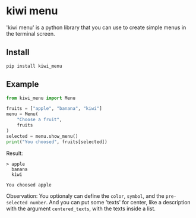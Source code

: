 # kiwi menu
'kiwi menu' is a python library that you can use to create simple menus in the terminal screen.

## Install
`pip install kiwi_menu`

## Example
```py
from kiwi_menu import Menu

fruits = ["apple", "banana", "kiwi"]
menu = Menu(
    "Choose a fruit",
    fruits
)
selected = menu.show_menu()
print("You choosed", fruits[selected])
```
Result:

```
> apple
  banana
  kiwi

You choosed apple
```

Observation: You optionaly can define the `color`, `symbol`, and the `pre-selected number`. And you can put some 'texts' for center, like a description with the argument `centered_texts`, with the texts inside a list.